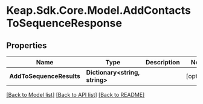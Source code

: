 # Keap.Sdk.Core.Model.AddContactsToSequenceResponse

## Properties

Name | Type | Description | Notes
------------ | ------------- | ------------- | -------------
**AddToSequenceResults** | **Dictionary&lt;string, string&gt;** |  | [optional] 

[[Back to Model list]](../README.md#documentation-for-models) [[Back to API list]](../README.md#documentation-for-api-endpoints) [[Back to README]](../README.md)


